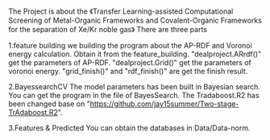 The Project is about the 《Transfer Learning-assisted Computational Screening of Metal-Organic Frameworks and Covalent-Organic Frameworks for the separation of Xe/Kr noble gas》
There are three parts

1.feature building
  we building the program about the AP-RDF and Voronoi energy calculation. Obtain it from the feature_building.
  "dealproject.ARrdf()" get the parameters of AP-RDF. 
  "dealproject.Grid()" get the parameters of voronoi energy. 
  "grid_finish()" and "rdf_finish()" are get the finish result. 

2.BayessearchCV
  The model parameters has been built in Bayesian search. You can get the program in the file of BayesSearch.
  The Tradaboost.R2 has been changed base on "https://github.com/jay15summer/Two-stage-TrAdaboost.R2".

3.Features & Predicted
  You can obtain the databases in Data/Data-norm.

